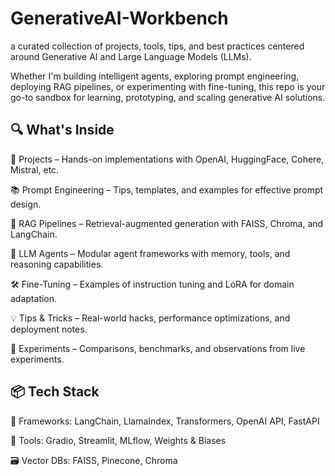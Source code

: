 # GenerativeAI-Workbench
a curated collection of projects, tools, tips, and best practices centered around Generative AI and Large Language Models (LLMs).

Whether I'm building intelligent agents, exploring prompt engineering, deploying RAG pipelines, or experimenting with fine-tuning, this repo is your go-to sandbox for learning, prototyping, and scaling generative AI solutions.


   
## 🔍 What's Inside
 
 
📁 Projects – Hands-on implementations with OpenAI, HuggingFace, Cohere, Mistral, etc.

📚 Prompt Engineering – Tips, templates, and examples for effective prompt design.

🔄 RAG Pipelines – Retrieval-augmented generation with FAISS, Chroma, and LangChain.

🧠 LLM Agents – Modular agent frameworks with memory, tools, and reasoning capabilities.

🛠️ Fine-Tuning – Examples of instruction tuning and LoRA for domain adaptation.

💡 Tips & Tricks – Real-world hacks, performance optimizations, and deployment notes.

🧪 Experiments – Comparisons, benchmarks, and observations from live experiments.
 
 
 
## 📦 Tech Stack
 
 
🧱 Frameworks: LangChain, LlamaIndex, Transformers, OpenAI API, FastAPI

🧰 Tools: Gradio, Streamlit, MLflow, Weights & Biases

🗃️ Vector DBs: FAISS, Pinecone, Chroma
